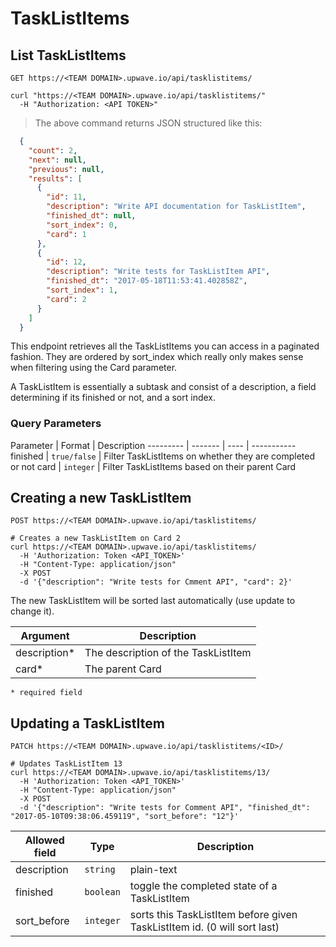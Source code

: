 # TaskListItems

## List TaskListItems

`GET https://<TEAM DOMAIN>.upwave.io/api/tasklistitems/`

```shell
curl "https://<TEAM DOMAIN>.upwave.io/api/tasklistitems/"
  -H "Authorization: <API TOKEN>"
```

> The above command returns JSON structured like this:

```json
  {
    "count": 2,
    "next": null,
    "previous": null,
    "results": [
      {
        "id": 11,
        "description": "Write API documentation for TaskListItem",
        "finished_dt": null,
        "sort_index": 0,
        "card": 1
      },
      {
        "id": 12,
        "description": "Write tests for TaskListItem API",
        "finished_dt": "2017-05-18T11:53:41.402858Z",
        "sort_index": 1,
        "card": 2
      }
    ]
  }
```

This endpoint retrieves all the TaskListItems you can access in a paginated fashion.
They are ordered by sort_index which really only makes sense when filtering using the Card parameter.

A TaskListItem is essentially a subtask and consist of a description, a field determining if its finished or not, and a sort index.

### Query Parameters

Parameter | Format | Description
--------- | ------- | ---- | -----------
finished | `true/false` | Filter TaskListItems on whether they are completed or not
card | `integer` | Filter TaskListItems based on their parent Card

## Creating a new TaskListItem

`POST https://<TEAM DOMAIN>.upwave.io/api/tasklistitems/`

```shell
# Creates a new TaskListItem on Card 2
curl https://<TEAM DOMAIN>.upwave.io/api/tasklistitems/
  -H 'Authorization: Token <API_TOKEN>'
  -H "Content-Type: application/json"
  -X POST
  -d '{"description": "Write tests for Cmment API", "card": 2}'
```

The new TaskListItem will be sorted last automatically (use update to change it).

Argument | Description
-------- | -----------
description* | The description of the TaskListItem
card* | The parent Card

`* required field`

## Updating a TaskListItem

`PATCH https://<TEAM DOMAIN>.upwave.io/api/tasklistitems/<ID>/`

```shell
# Updates TaskListItem 13
curl https://<TEAM DOMAIN>.upwave.io/api/tasklistitems/13/
  -H 'Authorization: Token <API_TOKEN>'
  -H "Content-Type: application/json"
  -X POST
  -d '{"description": "Write tests for Comment API", "finished_dt": "2017-05-10T09:38:06.459119", "sort_before": "12"}'
```

Allowed field | Type | Description
-------- | ----------- | --------------
description | `string` | plain-text
finished | `boolean` | toggle the completed state of a TaskListItem
sort_before | `integer` | sorts this TaskListItem before given TaskListItem id. (0 will sort last)
